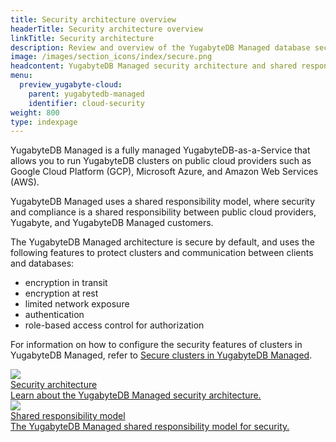 ```yaml
---
title: Security architecture overview
headerTitle: Security architecture overview
linkTitle: Security architecture
description: Review and overview of the YugabyteDB Managed database security architecture and shared responsibility model.
image: /images/section_icons/index/secure.png
headcontent: YugabyteDB Managed security architecture and shared responsibility model
menu:
  preview_yugabyte-cloud:
    parent: yugabytedb-managed
    identifier: cloud-security
weight: 800
type: indexpage
---
```

YugabyteDB Managed is a fully managed YugabyteDB-as-a-Service that allows you to run YugabyteDB clusters on public cloud providers such as Google Cloud Platform (GCP), Microsoft Azure, and Amazon Web Services (AWS).

YugabyteDB Managed uses a shared responsibility model, where security and compliance is a shared responsibility between public cloud providers, Yugabyte, and YugabyteDB Managed customers.

The YugabyteDB Managed architecture is secure by default, and uses the following features to protect clusters and communication between clients and databases:

- encryption in transit
- encryption at rest
- limited network exposure
- authentication
- role-based access control for authorization

For information on how to configure the security features of clusters in YugabyteDB Managed, refer to [Secure clusters in YugabyteDB Managed](../cloud-secure-clusters/).

<div class="row">
  <div class="col-12 col-md-6 col-lg-12 col-xl-6">
    <a class="section-link icon-offset" href="cloud-security-features/">
      <div class="head">
        <img class="icon" src="/images/section_icons/secure/checklist.png" aria-hidden="true" />
        <div class="title">Security architecture</div>
      </div>
      <div class="body">
        Learn about the YugabyteDB Managed security architecture.
      </div>
    </a>
  </div>

  <div class="col-12 col-md-6 col-lg-12 col-xl-6">
    <a class="section-link icon-offset" href="shared-responsibility/">
      <div class="head">
        <img class="icon" src="/images/section_icons/secure/grant-permissions.png" aria-hidden="true" />
        <div class="title">Shared responsibility model</div>
      </div>
      <div class="body">
        The YugabyteDB Managed shared responsibility model for security.
      </div>
    </a>
  </div>

</div>
